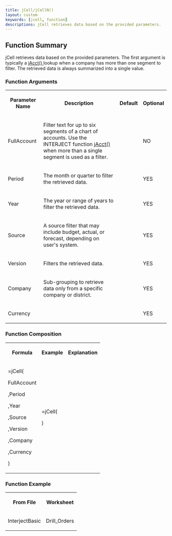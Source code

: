 ```yaml
---
title: jCell/jCellN()
layout: custom
keywords: [jcell, function]
descriptions: jCell retrieves data based on the provided parameters. 
---
```


##  Function Summary 

jCell retrieves data based on the provided parameters. The first argument is typically a [ jAcct() ](/wIndex/61702534.html) lookup when a company has more than one segment to filter. The retrieved data is always summarized into a single value. 

###  Function Arguments   
  
<table>  
<tr>  
<th>

Parameter Name 
</th>  
<th>

Description 
</th>  
<th>

Default 
</th>  
<th>

Optional 
</th> </tr>  
<tr>  
<td>



FullAccount 


</td>  
<td>



Filter text for up to six segments of a chart of accounts. Use the INTERJECT function [ jAcct() ](/wIndex/jAcct.html) when more than a single segment is used as a filter. 


</td>  
<td>


</td>  
<td>



NO 


</td> </tr>  
<tr>  
<td>

Period  
</td>  
<td>

The month or quarter to filter the retrieved data.  
</td>  
<td>


</td>  
<td>



YES 


</td> </tr>  
<tr>  
<td>

Year 
</td>  
<td>

The year or range of years to  filter the retrieved  data. 
</td>  
<td>


</td>  
<td>

YES 
</td> </tr>  
<tr>  
<td>

Source 
</td>  
<td>

A source filter that may include budget, actual, or forecast, depending on user's system. 
</td>  
<td>


</td>  
<td>

YES 
</td> </tr>  
<tr>  
<td>

Version 
</td>  
<td>

Filters the retrieved data. 
</td>  
<td>


</td>  
<td>

YES 
</td> </tr>  
<tr>  
<td>

Company 
</td>  
<td>

Sub-grouping to retrieve data only from a specific company or district. 
</td>  
<td>


</td>  
<td>

YES 
</td> </tr>  
<tr>  
<td>

Currency 
</td>  
<td>


</td>  
<td>


</td>  
<td>

YES 
</td> </tr> </table>

###  Function Composition   
  
<table>  
<tr>  
<th>

Formula 
</th>  
<th>

Example 
</th>  
<th>

Explanation 
</th> </tr>  
<tr>  
<td>



=jCell( 

FullAccount 

,Period 

,Year 

,Source 

,Version 

,Company 

,Currency 

) 


</td>  
<td>



=jCell( 

) 


</td>  
<td>




</td> </tr> </table>

###  Function Example   
  
<table>  
<tr>  
<th>

From File 
</th>  
<th>

Worksheet 
</th> </tr>  
<tr>  
<td>

InterjectBasic 
</td>  
<td>

Drill_Orders 
</td> </tr> </table>
